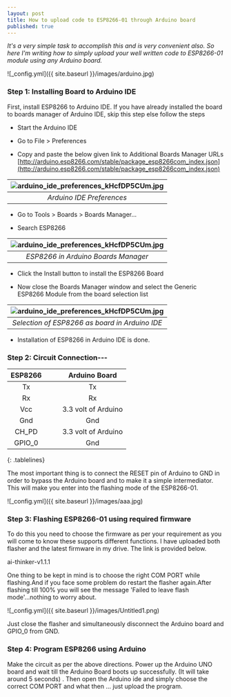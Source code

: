 ```yaml
---
layout: post
title: How to upload code to ESP8266-01 through Arduino board
published: true
---
```


_It's a very simple task to accomplish this and is very convenient also. So here I'm writing how to simply upload your well written code to ESP8266-01 module using any Arduino board._

![_config.yml]({{ site.baseurl }}/images/arduino.jpg)


###  Step 1: Installing Board to Arduino IDE

First, install ESP8266 to Arduino IDE. If you have already installed the board to boards manager of Arduino IDE, skip this step else follow the steps

- Start the Arduino IDE

- Go to File > Preferences

- Copy and paste the below given link to Additional Boards Manager URLs
[http://arduino.esp8266.com/stable/package_esp8266com_index.json](http://arduino.esp8266.com/stable/package_esp8266com_index.json)



| ![arduino_ide_preferences_kHcfDP5CUm.jpg](https://lh5.googleusercontent.com/d4DYu7ygStwp3AsdgPPVsiwmLhtYTCdz0W_cG3Odog4wKG1-QZvjVK6K5J90oWWzG-c=w2400)| 
|:--:| 
| *Arduino IDE Preferences* |



- Go to Tools > Boards > Boards Manager...

- Search ESP8266



| ![arduino_ide_preferences_kHcfDP5CUm.jpg](https://lh4.googleusercontent.com/yEY37a2aHzPQnoxLOyBwcnyspZHmp_7GDP8F0XPHzAc4JNYWfCnp0wDFZ8r3gC0jc0Y=w2400)| 
|:--:| 
| *ESP8266 in Arduino Boards Manager* |


- Click the Install button to install the ESP8266 Board

- Now close the Boards Manager window and select the Generic ESP8266 Module from the board selection list



| ![arduino_ide_preferences_kHcfDP5CUm.jpg](https://lh5.googleusercontent.com/ya3Ie9jhnQuwH3LPGLT8tY738ne_ciEBh_hBb-WcvGHbgqj68CT1Zz2H3VpsmjvvRWw=w2400)| 
|:--:| 
| *Selection of ESP8266 as board in Arduino IDE* |



- Installation of ESP8266 in Arduino IDE is done.


### Step 2: Circuit Connection---

| **ESP8266** |   |   |  **Arduino Board**  |
|:-----------:|---|---|:-------------------:|
|      Tx     |   |   |          Tx         |
|      Rx     |   |   |          Rx         |
|     Vcc     |   |   | 3.3 volt of Arduino |
|     Gnd     |   |   |         Gnd         |
|    CH_PD    |   |   | 3.3 volt of Arduino |
|    GPIO_0   |   |   |         Gnd         |
{: .tablelines}

The most important thing is to connect the RESET pin of Arduino to GND in order to bypass the Arduino board and to make it a simple intermediator. This will make you enter into the flashing mode of the ESP8266-01.


![_config.yml]({{ site.baseurl }}/images/aaa.jpg)


### Step 3: Flashing ESP8266-01 using required firmware

To do this you need to choose the firmware as per your requirement as you will come to know these supports different functions. I have uploaded both flasher and the latest firmware in my drive. The link is provided below.

ai-thinker-v1.1.1

One thing to be kept in mind is to choose the right COM PORT while flashing.And if you face some problem do restart the flasher again.After flashing till 100% you will see the message 'Failed to leave flash mode'...nothing to worry about.


![_config.yml]({{ site.baseurl }}/images/Untitled1.png)


Just close the flasher and simultaneously disconnect the Arduino board and GPIO_0 from GND.

### Step 4: Program ESP8266 using Arduino

Make the circuit as per the above directions. Power up the Arduino UNO board and wait till the Arduino Board boots up successfully. (It will take around 5 seconds) . Then open the Arduino ide and simply choose the correct COM PORT  and what then ... just upload the program.
